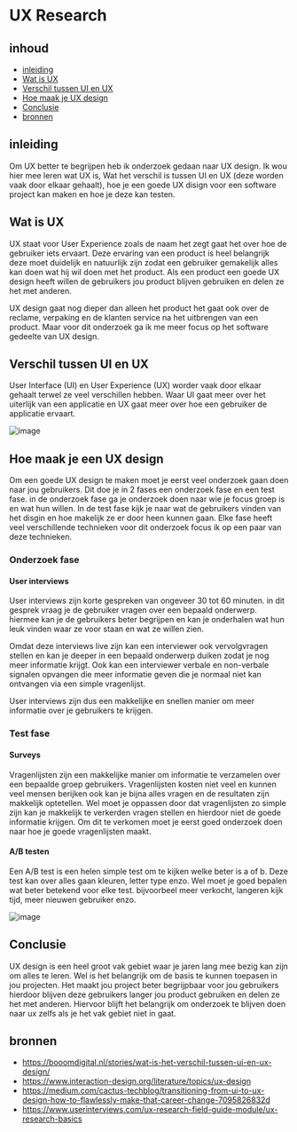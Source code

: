 # UX Research

## inhoud

- [inleiding](https://github.com/davey2206/Portfolio_Semester_3/blob/main/Documentatie/Research/UX_Research.md#inleiding)
- [Wat is UX](https://github.com/davey2206/Portfolio_Semester_3/blob/main/Documentatie/Research/UX_Research.md#wat-is-ux)
- [Verschil tussen UI en UX](https://github.com/davey2206/Portfolio_Semester_3/blob/main/Documentatie/Research/UX_Research.md#verschil-tussen-ui-en-ux)
- [Hoe maak je UX design](https://github.com/davey2206/Portfolio_Semester_3/blob/main/Documentatie/Research/UX_Research.md#hoe-maak-je-een-ux-design)
- [Conclusie](https://github.com/davey2206/Portfolio_Semester_3/blob/main/Documentatie/Research/UX_Research.md#conclusie)
- [bronnen](https://github.com/davey2206/Portfolio_Semester_3/blob/main/Documentatie/Research/UX_Research.md#bronnen)

## inleiding

Om UX better te begrijpen heb ik onderzoek gedaan naar UX design. Ik wou hier mee leren wat UX is, Wat het verschil is tussen UI en UX (deze worden vaak door elkaar gehaalt), hoe je een goede UX disign voor een software project kan maken en hoe je deze kan testen.

## Wat is UX

UX staat voor User Experience zoals de naam het zegt gaat het over hoe de gebruiker iets ervaart. Deze ervaring van een product is heel belangrijk deze moet duidelijk en natuurlijk zijn zodat een gebruiker gemakelijk alles kan doen wat hij wil doen met het product. Als een product een goede UX design heeft willen de gebruikers jou product blijven gebruiken en delen ze het met anderen. 

UX design gaat nog dieper dan alleen het product het gaat ook over de reclame, verpaking en de klanten service na het uitbrengen van een product. Maar voor dit onderzoek ga ik me meer focus op het software gedeelte van UX design.

## Verschil tussen UI en UX

User Interface (UI) en User Experience (UX) worder vaak door elkaar gehaalt terwel ze veel verschillen hebben. Waar UI gaat meer over het uiterlijk van een applicatie en UX gaat meer over hoe een gebruiker de applicatie ervaart.

![image](https://user-images.githubusercontent.com/39116329/210352082-4df42f72-73f6-4e8a-a941-9d2847fbdf36.png)

## Hoe maak je een UX design

Om een goede UX design te maken moet je eerst veel onderzoek gaan doen naar jou gebruikers. Dit doe je in 2 fases een onderzoek fase en een test fase. in de onderzoek fase ga je onderzoek doen naar wie je focus groep is en wat hun willen. In de test fase kijk je naar wat de gebruikers vinden van het disgin en hoe makelijk ze er door heen kunnen gaan. Elke fase heeft veel verschillende technieken voor dit onderzoek focus ik op een paar van deze technieken.

### Onderzoek fase

#### User interviews

User interviews zijn korte gespreken van ongeveer 30 tot 60 minuten. in dit gesprek vraag je de gebruiker vragen over een bepaald onderwerp. hiermee kan je de gebruikers beter begrijpen en kan je onderhalen wat hun leuk vinden waar ze voor staan en wat ze willen zien.

Omdat deze interviews live zijn kan een interviewer ook vervolgvragen stellen en kan je deeper in een bepaald onderwerp duiken zodat je nog meer informatie krijgt. Ook kan een interviewer verbale en non-verbale signalen opvangen die meer informatie geven die je normaal niet kan ontvangen via een simple vragenlijst.

User interviews zijn dus een makkelijke en snellen manier om meer informatie over je gebruikers te krijgen.

### Test fase

#### Surveys

Vragenlijsten zijn een makkelijke manier om informatie te verzamelen over een bepaalde groep gebruikers. Vragenlijsten kosten niet veel en kunnen veel mensen berijken ook kan je bijna alles vragen en de resultaten zijn makkelijk optetellen. Wel moet je oppassen door dat vragenlijsten zo simple zijn kan je makkelijk te verkerden vragen stellen en hierdoor niet de goede informatie krijgen. Om dit te verkomen moet je eerst goed onderzoek doen naar hoe je goede vragenlijsten maakt.

#### A/B testen

Een A/B test is een helen simple test om te kijken welke beter is a of b. Deze test kan over alles gaan kleuren, letter type enzo. Wel moet je goed bepalen wat beter betekend voor elke test. bijvoorbeel meer verkocht, langeren kijk tijd, meer nieuwen gebruiker enzo.

![image](https://user-images.githubusercontent.com/39116329/210355339-3efaded7-8413-496e-88ca-3f64e159521a.png)

## Conclusie

UX design is een heel groot vak gebiet waar je jaren lang mee bezig kan zijn om alles te leren. Wel is het belangrijk om de basis te kunnen toepasen in jou projecten. Het maakt jou project beter begrijpbaar voor jou gebruikers hierdoor blijven deze gebruikers langer jou product gebruiken en delen ze het met anderen. Hiervoor blijft het belangrijk om onderzoek te blijven doen naar ux zelfs als je het vak gebiet niet in gaat.

## bronnen
- https://booomdigital.nl/stories/wat-is-het-verschil-tussen-ui-en-ux-design/
- https://www.interaction-design.org/literature/topics/ux-design
- https://medium.com/cactus-techblog/transitioning-from-ui-to-ux-design-how-to-flawlessly-make-that-career-change-7095826832d
- https://www.userinterviews.com/ux-research-field-guide-module/ux-research-basics
